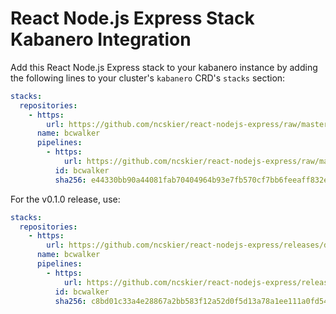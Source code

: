 # React Node.js Express Stack Kabanero Integration

Add this React Node.js Express stack to your kabanero instance by adding the
following lines to your cluster's `kabanero` CRD's `stacks` section:

```yaml
stacks:
  repositories:
    - https:
        url: https://github.com/ncskier/react-nodejs-express/raw/master/ci/assets/dev.local-index.yaml
      name: bcwalker
      pipelines:
        - https:
            url: https://github.com/ncskier/react-nodejs-express/raw/master/ci/assets/default-kabanero-pipelines.tar.gz
          id: bcwalker
          sha256: e44330bb90a44081fab70404964b93e7fb570cf7bb6feeaff832e9605e91c79a
```

For the v0.1.0 release, use:

```yaml
stacks:
  repositories:
    - https:
        url: https://github.com/ncskier/react-nodejs-express/releases/download/v0.1.0/dev.local-index.yaml
      name: bcwalker
      pipelines:
        - https:
            url: https://github.com/ncskier/react-nodejs-express/releases/download/v0.1.0/default-kabanero-pipelines.tar.gz
          id: bcwalker
          sha256: c8bd01c33a4e28867a2bb583f12a52d0f5d13a78a1ee111a0fd54ff965fa1072
```
